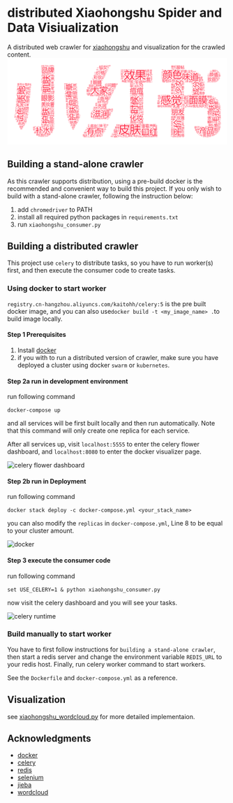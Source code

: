 # distributed Xiaohongshu Spider and Data Visiualization
A distributed web crawler for [xiaohongshu](https://www.xiaohongshu.com/) and visualization for the crawled content.
![word cloud](https://github.com/KaitoHH/docker-playground/blob/master/wordcloud.png)

## Building a stand-alone crawler
As this crawler supports distribution, using a pre-build docker is the recommended and convenient way to build this project. If you only wish to build with a stand-alone crawler, following the instruction below:
1. add `chromedriver` to PATH
2. install all required python packages in `requirements.txt`
3. run `xiaohongshu_consumer.py`

## Building a distributed crawler
This project use `celery` to distribute tasks, so you have to run worker(s) first, and then execute the consumer code to create tasks.

### Using docker to start worker
`registry.cn-hangzhou.aliyuncs.com/kaitohh/celery:5` is the pre built docker image, and you can also use`docker build -t <my_image_name> .`to build image locally.
#### Step 1 Prerequisites
1. Install [docker](https://www.docker.com/)
2. if you with to run a distributed version of crawler, make sure you have deployed a cluster using docker `swarm` or `kubernetes`.

#### Step 2a run in development environment
run following command
```
docker-compose up
```
and all services will be first built locally and then run automatically. Note that this command will only create one replica for each service.

After all services up, visit `localhost:5555` to enter the celery flower dashboard, and `localhost:8080` to enter the docker visualizer page.

![celery flower dashboard](https://github.com/KaitoHH/xiaohongshu-spider-visualizer/blob/master/screenshots/celery_dashbord.png)

#### Step 2b run in Deployment
run following command
```
docker stack deploy -c docker-compose.yml <your_stack_name>
```

you can also modify the `replicas` in `docker-compose.yml`, Line 8 to be equal to your cluster amount.

![docker](https://github.com/KaitoHH/xiaohongshu-spider-visualizer/blob/master/screenshots/docker.png)

#### Step 3 execute the consumer code
run following command
```shell
set USE_CELERY=1 & python xiaohongshu_consumer.py
```
now visit the celery dashboard and you will see your tasks.

![celery runtime](https://github.com/KaitoHH/xiaohongshu-spider-visualizer/blob/master/screenshots/celery_runtime.png)

### Build manually to start worker
You have to first follow instructions for `building a stand-alone crawler`, then start a redis server and change the environment variable `REDIS_URL` to your redis host. Finally, run celery worker command to start workers.

See the `Dockerfile` and `docker-compose.yml` as a reference.

## Visualization
see [xiaohongshu_wordcloud.py](https://github.com/KaitoHH/docker-playground/blob/master/xiaohongshu_wordcloud.py) for more detailed implementaion.

## Acknowledgments
- [docker](https://www.docker.com/)
- [celery](http://www.celeryproject.org/)
- [redis](https://redis.io/)
- [selenium](https://www.seleniumhq.org/)
- [jieba](https://github.com/fxsjy/jieba)
- [wordcloud](http://amueller.github.io/word_cloud/)
